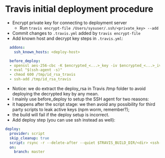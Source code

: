 # Travis initial deployment procedure
- Encrypt private key for connecting to deployment server
  - Run `travis encrypt-file /Users/sysuser/.ssh/<private_key> --add`
- Commit changes to `.travis.yml` added by `travis encrypt-file`
- Add known host and decrypt key steps in `.travis.yml`:
```yml
  addons:
    ssh_known_hosts: <deploy-host>

  before_deploy:
  - openssl aes-256-cbc -K $encrypted_<...>_key -iv $encrypted_<...>_iv -in id_rsa_travis.enc -out /tmp/id_rsa_travis -d
  - eval "$(ssh-agent -s)"
  - chmod 600 /tmp/id_rsa_travis
  - ssh-add /tmp/id_rsa_travis
```
- Notice: we do extract the deploy_rsa in Travis /tmp folder to avoid deploying the decrypted key by any mean.
- I mainly use before_deploy to setup the SSH agent for two reasons:
- it happens after the script stage: we then avoid any possibility for third party scripts to leak active keys (npm worm, remember?);
- the build will fail if the deploy setup is incorrect.
- Add deploy step (you can use ssh instead as well):
```yml
deploy:
  provider: script
  skip_cleanup: true
  script: rsync -r --delete-after --quiet $TRAVIS_BUILD_DIR/<dir> <ssh-user>@<deploy-host>:path/to/files
  on:
    branch: master
```